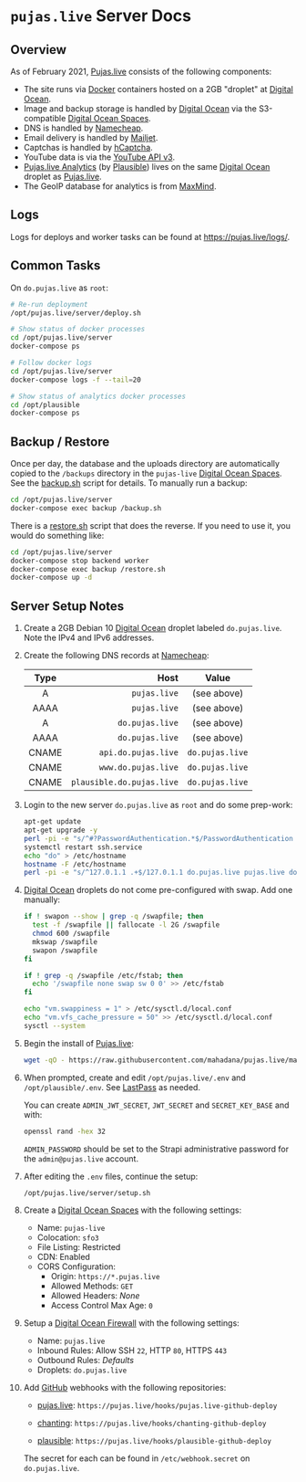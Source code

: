 # `pujas.live` Server Docs

## Overview

As of February 2021, [Pujas.live] consists of the following components:

- The site runs via [Docker] containers hosted on a 2GB "droplet" at [Digital
  Ocean].
- Image and backup storage is handled by [Digital Ocean] via the S3-compatible
  [Digital Ocean Spaces].
- DNS is handled by [Namecheap].
- Email delivery is handled by [Mailjet].
- Captchas is handled by [hCaptcha].
- YouTube data is via the [YouTube API v3][google cloud platform].
- [Pujas.live Analytics] (by [Plausible]) lives on the same [Digital Ocean]
  droplet as [Pujas.live].
- The GeoIP database for analytics is from
  [MaxMind].

## Logs

Logs for deploys and worker tasks can be found at https://pujas.live/logs/.

## Common Tasks

On `do.pujas.live` as `root`:

```sh
# Re-run deployment
/opt/pujas.live/server/deploy.sh

# Show status of docker processes
cd /opt/pujas.live/server
docker-compose ps

# Follow docker logs
cd /opt/pujas.live/server
docker-compose logs -f --tail=20

# Show status of analytics docker processes
cd /opt/plausible
docker-compose ps
```

## Backup / Restore

Once per day, the database and the uploads directory are automatically copied to
the `/backups` directory in the `pujas-live` [Digital Ocean Spaces]. See the
[backup.sh](backup/backup.sh) script for details. To manually run a backup:

```sh
cd /opt/pujas.live/server
docker-compose exec backup /backup.sh
```

There is a [restore.sh](backup/restore.sh) script that does the reverse. If you
need to use it, you would do something like:

```sh
cd /opt/pujas.live/server
docker-compose stop backend worker
docker-compose exec backup /restore.sh
docker-compose up -d
```

## Server Setup Notes

1.  Create a 2GB Debian 10 [Digital Ocean] droplet labeled `do.pujas.live`. Note
    the IPv4 and IPv6 addresses.

2.  Create the following DNS records at [Namecheap](https://www.namecheap.com/):

    | Type  |                      Host |      Value      |
    | :---: | ------------------------: | :-------------: |
    |   A   |              `pujas.live` |   (see above)   |
    | AAAA  |              `pujas.live` |   (see above)   |
    |   A   |           `do.pujas.live` |   (see above)   |
    | AAAA  |           `do.pujas.live` |   (see above)   |
    | CNAME |       `api.do.pujas.live` | `do.pujas.live` |
    | CNAME |       `www.do.pujas.live` | `do.pujas.live` |
    | CNAME | `plausible.do.pujas.live` | `do.pujas.live` |

3.  Login to the new server `do.pujas.live` as `root` and do some prep-work:

    ```sh
    apt-get update
    apt-get upgrade -y
    perl -pi -e "s/^#?PasswordAuthentication.*$/PasswordAuthentication no/" /etc/ssh/sshd_config
    systemctl restart ssh.service
    echo "do" > /etc/hostname
    hostname -F /etc/hostname
    perl -pi -e "s/^127.0.1.1 .+$/127.0.1.1 do.pujas.live pujas.live do/" /etc/hosts
    ```

4.  [Digital Ocean] droplets do not come pre-configured with swap. Add one
    manually:

    ```sh
    if ! swapon --show | grep -q /swapfile; then
      test -f /swapfile || fallocate -l 2G /swapfile
      chmod 600 /swapfile
      mkswap /swapfile
      swapon /swapfile
    fi

    if ! grep -q /swapfile /etc/fstab; then
      echo '/swapfile none swap sw 0 0' >> /etc/fstab
    fi

    echo "vm.swappiness = 1" > /etc/sysctl.d/local.conf
    echo "vm.vfs_cache_pressure = 50" >> /etc/sysctl.d/local.conf
    sysctl --system
    ```

5.  Begin the install of [Pujas.live]:

    ```sh
    wget -qO - https://raw.githubusercontent.com/mahadana/pujas.live/main/server/setup.sh | bash
    ```

6.  When prompted, create and edit `/opt/pujas.live/.env` and
    `/opt/plausible/.env`. See [LastPass] as needed.

    You can create `ADMIN_JWT_SECRET`, `JWT_SECRET` and `SECRET_KEY_BASE` and
    with:

    ```sh
    openssl rand -hex 32
    ```

    `ADMIN_PASSWORD` should be set to the Strapi administrative password for the
    `admin@pujas.live` account.

7.  After editing the `.env` files, continue the setup:

    ```sh
    /opt/pujas.live/server/setup.sh
    ```

8.  Create a [Digital Ocean Spaces] with the following settings:

    - Name: `pujas-live`
    - Colocation: `sfo3`
    - File Listing: Restricted
    - CDN: Enabled
    - CORS Configuration:
      - Origin: `https://*.pujas.live`
      - Allowed Methods: `GET`
      - Allowed Headers: _None_
      - Access Control Max Age: `0`

9.  Setup a [Digital Ocean Firewall] with the following settings:

    - Name: `pujas.live`
    - Inbound Rules: Allow SSH `22`, HTTP `80`, HTTPS `443`
    - Outbound Rules: _Defaults_
    - Droplets: `do.pujas.live`

10. Add [GitHub] webhooks with the following repositories:

    - [pujas.live](https://github.com/mahadana/pujas.live/settings/hooks):
      `https://pujas.live/hooks/pujas.live-github-deploy`

    - [chanting](https://github.com/mahadana/chanting/settings/hooks):
      `https://pujas.live/hooks/chanting-github-deploy`

    - [plausible](https://github.com/mahadana/pujas.live/settings/hooks):
      `https://pujas.live/hooks/plausible-github-deploy`

    The secret for each can be found in `/etc/webhook.secret` on `do.pujas.live`.

[digital ocean]: https://cloud.digitalocean.com/
[digital ocean firewall]: https://cloud.digitalocean.com/networking/firewalls
[digital ocean spaces]: https://cloud.digitalocean.com/spaces
[docker]: https://www.docker.com/
[github]: https://github.com/mahadana/pujas.live
[google cloud platform]: https://console.cloud.google.com/
[hcaptcha]: https://www.hcaptcha.com/
[lastpass]: https://www.lastpass.com/
[mailjet]: https://www.mailjet.com/
[maxmind]: https://www.maxmind.com/en/home
[namecheap]: https://www.namecheap.com/
[plausible]: https://plausible.io/
[pujas.live]: https://pujas.live/
[pujas.live analytics]: https://plausible.pujas.live/
